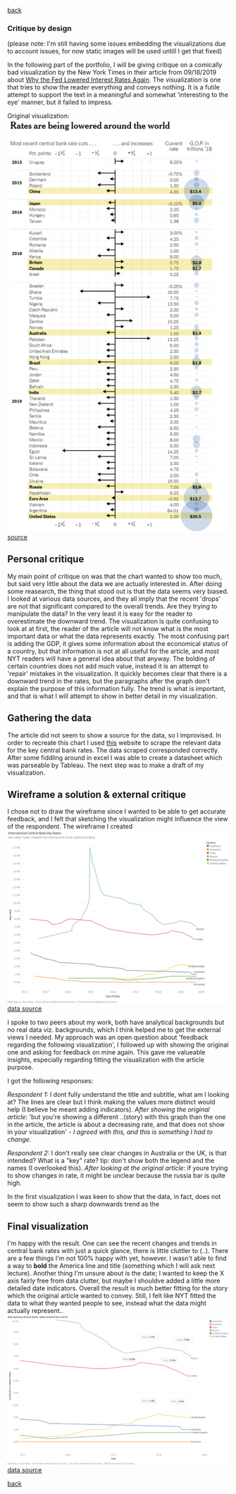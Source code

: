 [back](https://portfolio.jakobs.dev)
### Critique by design

(please note: I'm still having some issues embedding the visualizations due to account issues, for now static images will be used untill I get that fixed)

In the following part of the portfolio, I will be giving critique on a comically bad visualization by the New York Times in their article from 09/18/2019 about [Why the Fed Lowered Interest Rates Again](https://www.nytimes.com/interactive/2019/09/18/business/economy/fed-second-rate-cut.html). The visualization is one that tries to show the reader everything and conveys nothing. It is a futile attempt to support the text in a meaningful and somewhat 'interesting to the eye' manner, but it failed to impress.<br>

Original visualization: 
![image](NYT_image.png)
[source](https://www.nytimes.com/interactive/2019/09/18/business/economy/fed-second-rate-cut.html)

## Personal critique
My main point of critique on was that the chart wanted to show too much, but said very little about the data we are actually interested in. After doing some reasearch, the thing that stood out is that the data seems very biased. I looked at various data sources, and they all imply that the recent 'drops' are not that significant compared to the overall trends. Are they trying to manipulate the data? In the very least it is easy for the reader to overestimate the downward trend. The visualization is quite confusing to look at at first, the reader of the article will not know what is the most important data or what the data represents exactly. The most confusing part is adding the GDP, it gives some information about the economical status of a country, but that information is not at all useful for the article, and most NYT readers will have a general idea about that anyway. The bolding of certain countries does not add much value, instead it is an attempt to 'repair' mistakes in the visualization. It quickly becomes clear that there is a downward trend in the rates, but the paragraphs after the graph don't explain the purpose of this information fully. The trend is what is important, and that is what I will attempt to show in better detail in my visualization.

## Gathering the data
The article did not seem to show a source for the data, so I improvised. In order to recreate this chart I used [this](https://countryeconomy.com/key-rates) website to scrape the relevant data for the key central bank rates. The data scraped corresponded correctly. After some fiddling around in excel I was able to create a datasheet which was parseable by Tableau. The next step was to make a draft of my visualization. 

## Wireframe a solution & external critique 
I chose not to draw the wireframe since I wanted to be able to get accurate feedback, and I felt that sketching the visualization might influence the view of the respondent. The wireframe I created 
![image](wireframe.png)
[data source](https://countryeconomy.com/key-rates)

I spoke to two peers about my work, both have analytical backgrounds but no real data viz. backgrounds, which I think helped me to get the external views I needed. My approach was an open question about 'feedback regarding the following visualization', I followed up with showing the original one and asking for feedback on mine again. This gave me valueable insights, especially regarding fitting the visualization with the article purpose. 

I got the following responses: 

*Respondent 1:* I dont fully understand the title and subtitle, what am I looking at? 
The lines are clear but I think making the values more distinct would help (I believe he meant adding indicators). *After showing the original article:* 'but you're showing a different ..(story) with this graph than the one in the article, the article is about a decreasing rate, and that does not show in your visualization' *- I agreed with this, and this is something I had to change.* 

*Respondent 2:* I don't really see clear changes in Australia or the UK, is that intended? What is a "key" rate? tip: don't show both the legend and the names (I overlooked this). *After looking at the original article:* if youre trying to show changes in rate, it might be unclear because the russia bar is quite high. 






In the first visualization I was keen to show that the data, in fact, does not seem to show such a sharp downwards trend as the 


## Final visualization
I'm happy with the result. One can see the recent changes and trends in central bank rates with just a quick glance, there is little cluttler to (..). There are a few things I'm not 100% happy with yet, however. I wasn't able to find a way to **bold** the America line and title (something which I will ask next lecture). Another thing I'm unsure about is the date; I wanted to keep the X axis fairly free from data clutter, but maybe I shouldve added a little more detailed date indicators. Overall the result is much better fitting for the story which the original article wanted to convey. Still, I felt like NYT fitted the data to what they wanted people to see, instead what the data might actually represent..
![image](rates.png)
[data source](https://countryeconomy.com/key-rates)



[back](https://portfolio.jakobs.dev)

